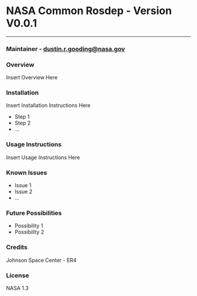# NASA Common Rosdep - Version V0.0.1
***
### Maintainer - dustin.r.gooding@nasa.gov
 
### Overview
Insert Overview Here
 
### Installation
Insert Installation Instructions Here
 
- Step 1
- Step 2
- ...
 
### Usage Instructions
Insert Usage Instructions Here
 
### Known Issues
- Issue 1
- Issue 2
- ...
 
### Future Possibilities
- Possibility 1
- Possibility 2
 
### Credits
Johnson Space Center - ER4
 
### License
NASA 1.3
